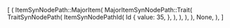 [
    (
        ItemSynNodePath::MajorItem(
            MajorItemSynNodePath::Trait(
                TraitSynNodePath(
                    ItemSynNodePathId(
                        Id {
                            value: 35,
                        },
                    ),
                ),
            ),
        ),
        None,
    ),
]
